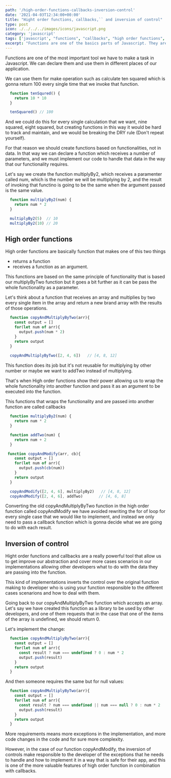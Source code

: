 ```yaml
---
path: '/high-order-functions-callbacks-inversion-control'
date: '2021-04-03T12:34:00+00:00'
title: "Hight order functions, callbacks,`` and inversion of control"
type: post
icon: ./../../../images/icons/javascript.png
category: 'javascript'
tags: ['javascript', "functions", "callbacks", "high order functions", "inversion of control"]
excerpt: "Functions are one of the basics parts of Javascript. They are really powerful but it depends on ourselves when we declare them how powerfull they can be."
---
```


Functions are one of the most important tool we have to make a task in Javascript. We can declare them and use them in different places of our application.

We can use them for make operation such as calculate ten squared which is gonna return 100 every single time that we invoke that function.

```javascript 
  function tenSqured() {
    return 10 * 10
  }

  tenSquared() // 100
```

And we could do this for every single calculation that we want, nine squared, eight squared, but creating functions in this way it would be hard to track and maintain, and we would be breaking the DRY rule (Don't repeat yourself).

For that reason we should create functions based on functionalities, not in data. In that way we can declare a function which receives a number of parameters, and we must implement our code to handle that data in the way that our functionality requires.

Let's say we create the function multiplyBy2, which receives a paramenter called num, which is the number we will be multiplying by 2, and the result of invoking that functino is going to be the same when the argument passed is the same value.

```javascript 
  function multiplyBy2(num) {
    return num * 2
  }

  multiplyBy2(5)  // 10
  multiplyBy2(10) // 20
```

## High order functions

High order functions are basically function that makes one of this two things 
  - returns a function
  - receives a function as an argument.

This functions are based on the same principle of functionality that is based our multiplyByTwo function but it goes a bit further as it can be pass the whole functionality as a parameter.

Let's think about a function that receives an array and multiplies by two every single item in the array and return a new brand array with the results of those operations.

```javascript
  function copyAndMultiplyByTwo(arr){
    const output = []
    for(let num of arr){
      output.push(num * 2)
    }
    return output
  }
  
  copyAndMultiplyByTwo([2, 4, 6])   // [4, 8, 12]
```

This function does its job but it's not reusable for multiplying by other number or maybe we want to addTwo instead of multiplying. 

That's when High order functions show their power allowing us to wrap the whole functionality into another function and pass it as an argument to be executed into the function.

This functions that wraps the functionality and are passed into another function are called callbacks

```javascript
  function multiplyBy2(num) {
    return num * 2
  }

  function addTwo(num) {
    return num + 2
  }

 function copyAndModify(arr, cb){
    const output = []
    for(let num of arr){
      output.push(cb(num))
    }
    return output
  }

  copyAndModify([2, 4, 6], multiplyBy2)   // [4, 8, 12]
  copyAndModify([2, 4, 6], addTwo)       // [4, 6, 8]
```

Converting the old copyAndMultiplyByTwo function in the high order function called copyAndModify we have avoided rewriting the for of loop for every single case that we would like to implement, and instead we only need to pass a callback function which is gonna decide what we are going to do with each result.


## Inversion of control

Hight order functions and callbacks are a really powerful tool that allow us to get improve our abstraction and cover more cases scenarios in our implementations allowing other developers what to do with the data they are passing into the function. 

This kind of implementations inverts the control over the original function making to developer who is using your function responsible to the different cases scenarions and how to deal with them.

Going back to our copyAndMultiplyByTwo function which accepts an array. Let's say we have created this function as a library to be used by other developers, and one of them requests that in the case that one of the items of the array is undefined, we should return 0.

Let's implement the change:


```javascript
  function copyAndMultiplyByTwo(arr){
    const output = []
    for(let num of arr){
      const result ? num === undefined ? 0 : num * 2
      output.push(result)
    }
    return output
  }
```

And then someone requires the same but for null values:

```javascript
  function copyAndMultiplyByTwo(arr){
    const output = []
    for(let num of arr){
      const result ? num === undefined || num === null ? 0 : num * 2
      output.push(result)
    }
    return output
  }
```

More requirements means more exceptions in the implementation, and more code changes in the code and for sure more complexity. 

However, in the case of our function copyAndModify, the inversion of controls make responsible to the developer of the exceptions that he needs to handle and how to implement it in a way that is safe for their app, and this is one of the more valuable features of high order function in combination with callbacks.

